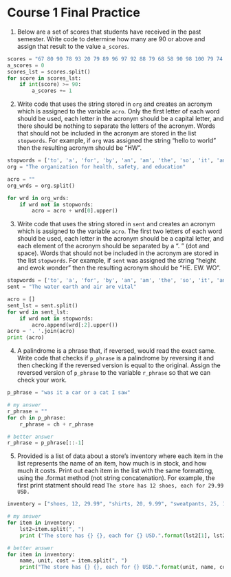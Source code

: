 # Course 1 Final Practice

1. Below are a set of scores that students have received in the past semester. Write code to determine how many are 90 or above and assign that result to the value `a_scores`.

```python
scores = "67 80 90 78 93 20 79 89 96 97 92 88 79 68 58 90 98 100 79 74 83 88 80 86 85 70 90 100"
a_scores = 0
scores_lst = scores.split()
for score in scores_lst:
    if int(score) >= 90:
        a_scores += 1
```

2. Write code that uses the string stored in `org` and creates an acronym which is assigned to the variable `acro`. Only the first letter of each word should be used, each letter in the acronym should be a capital letter, and there should be nothing to separate the letters of the acronym. Words that should not be included in the acronym are stored in the list `stopwords`. For example, if `org` was assigned the string “hello to world” then the resulting acronym should be “HW”.

```python
stopwords = ['to', 'a', 'for', 'by', 'an', 'am', 'the', 'so', 'it', 'and', "The"]
org = "The organization for health, safety, and education"

acro = ""
org_wrds = org.split()

for wrd in org_wrds:
    if wrd not in stopwords:
        acro = acro + wrd[0].upper()
```

3. Write code that uses the string stored in `sent` and creates an acronym which is assigned to the variable `acro`. The first two letters of each word should be used, each letter in the acronym should be a capital letter, and each element of the acronym should be separated by a “. ” (dot and space). Words that should not be included in the acronym are stored in the list `stopwords`. For example, if `sent` was assigned the string “height and ewok wonder” then the resulting acronym should be “HE. EW. WO”.

```python
stopwords = ['to', 'a', 'for', 'by', 'an', 'am', 'the', 'so', 'it', 'and', 'The']
sent = "The water earth and air are vital"

acro = []
sent_lst = sent.split()
for wrd in sent_lst:
    if wrd not in stopwords:
        acro.append(wrd[:2].upper())
acro = '. '.join(acro)
print (acro)
```

4. A palindrome is a phrase that, if reversed, would read the exact same. Write code that checks if `p_phrase` is a palindrome by reversing it and then checking if the reversed version is equal to the original. Assign the reversed version of `p_phrase` to the variable `r_phrase` so that we can check your work.

```python
p_phrase = "was it a car or a cat I saw"

# my answer 
r_phrase = ""
for ch in p_phrase:
    r_phrase = ch + r_phrase

# better answer 
r_phrase = p_phrase[::-1]
```

5. Provided is a list of data about a store’s inventory where each item in the list represents the name of an item, how much is in stock, and how much it costs. Print out each item in the list with the same formatting, using the .format method (not string concatenation). For example, the first print statment should read `The store has 12 shoes, each for 29.99 USD.`

```python
inventory = ["shoes, 12, 29.99", "shirts, 20, 9.99", "sweatpants, 25, 15.00", "scarves, 13, 7.75"]

# my answer
for item in inventory:
    lst2=item.split(", ")
    print ("The store has {} {}, each for {} USD.".format(lst2[1], lst2[0], lst2[2]))

# better answer
for item in inventory:
    name, unit, cost = item.split(", ")
    print("The store has {} {}, each for {} USD.".format(unit, name, cost))
```